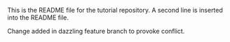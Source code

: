 This is the README file for the tutorial repository.
A second line is inserted into the README file.

Change added in dazzling feature branch to provoke conflict.
